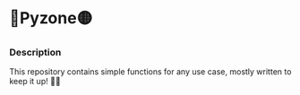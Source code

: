 # :large_blue_circle:Pyzone:yellow_circle:
### Description
This repository contains simple functions for any use case, mostly written to keep it up! :snake::muscle:   